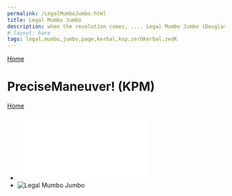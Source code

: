 ```yaml
---
permalink: /LegalMumboJumbo.html
title: Legal Mumbo Jumbo
description: when the revolution comes, .... Legal Mumbo Jumbo (Douglas Adams)
# layout: bare
tags: legal,mumbo,jumbo,page,kerbal,ksp,zer0Kerbal,zedK
---
```


<!--
LegalMumboJumbo.md v1.0.2.0
PreciseManeuver! (KPM)
created: 01 Feb 2022
updated: 01 Feb 2022
-->

[Home](https://zer0kerbal.github.io/PreciseManeuver)

<script src="https://kit.fontawesome.com/0ea5493613.js" crossorigin="anonymous"></script>
<i class="fa fa-gear fa-spin fa-2x" style="color: firebrick"></i>

# PreciseManeuver! (KPM)

[Home](/index.md)

* ![License](./LegalMumboJumbo/License.html)
* ![Legal Mumbo Jumbo](./LegalMumboJumbo/FORUM-01.png)
<!-- * ![LegalMumboJumbo](/LegalMumboJumbo/FORUM-02.png) -->

<!-- this file CC BY-NC-ND 3.0 Unported by zer0Kerbal -->
